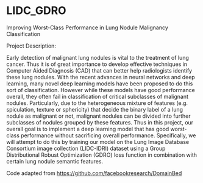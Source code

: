 # LIDC_GDRO
Improving Worst-Class Performance in Lung Nodule Malignancy Classification

Project Description:

Early detection of malignant lung nodules is vital to the treatment of lung cancer. Thus it is of great importance to develop effective techniques in Computer Aided Diagnosis (CAD) that can better help radiologists identify these lung nodules. With the recent advances in neural networks and deep learning, many novel deep learning models have been proposed to do this sort of classification. However while these models have good performance overall, they often fail in classification of critical subclasses of malignant nodules. Particularly, due to the heterogeneous mixture of features (e.g. spiculation, texture or sphericity) that decide the binary label of a lung nodule as malignant or not, malignant nodules can be divided into further subclasses of nodules grouped by these features. Thus in this project, our overall goal is to implement a deep learning model that has good worst-class performance without sacrificing overall performance. Specifically, we will attempt to do this by training our model on the Lung Image Database Consortium image collection (LIDC-IDRI) dataset using a Group Distributional Robust Optimization (GDRO) loss function in combination with certain lung nodule semantic features.

Code adapted from https://github.com/facebookresearch/DomainBed